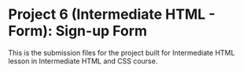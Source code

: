 # Project 6 (Intermediate HTML - Form): Sign-up Form
This is the submission files for the project built for Intermediate HTML lesson in Intermediate HTML and CSS course. 